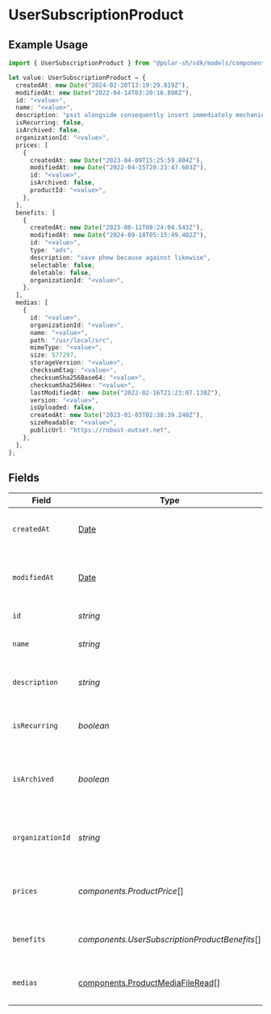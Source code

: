 # UserSubscriptionProduct

## Example Usage

```typescript
import { UserSubscriptionProduct } from "@polar-sh/sdk/models/components";

let value: UserSubscriptionProduct = {
  createdAt: new Date("2024-02-20T13:19:29.819Z"),
  modifiedAt: new Date("2022-04-14T03:20:16.898Z"),
  id: "<value>",
  name: "<value>",
  description: "psst alongside consequently insert immediately mechanically",
  isRecurring: false,
  isArchived: false,
  organizationId: "<value>",
  prices: [
    {
      createdAt: new Date("2023-04-09T15:25:59.804Z"),
      modifiedAt: new Date("2022-04-15T20:23:47.603Z"),
      id: "<value>",
      isArchived: false,
      productId: "<value>",
    },
  ],
  benefits: [
    {
      createdAt: new Date("2023-08-11T08:24:04.543Z"),
      modifiedAt: new Date("2024-09-18T05:15:49.402Z"),
      id: "<value>",
      type: "ads",
      description: "save phew because against likewise",
      selectable: false,
      deletable: false,
      organizationId: "<value>",
    },
  ],
  medias: [
    {
      id: "<value>",
      organizationId: "<value>",
      name: "<value>",
      path: "/usr/local/src",
      mimeType: "<value>",
      size: 577297,
      storageVersion: "<value>",
      checksumEtag: "<value>",
      checksumSha256Base64: "<value>",
      checksumSha256Hex: "<value>",
      lastModifiedAt: new Date("2022-02-16T21:23:07.138Z"),
      version: "<value>",
      isUploaded: false,
      createdAt: new Date("2023-01-03T02:38:39.240Z"),
      sizeReadable: "<value>",
      publicUrl: "https://robust-outset.net",
    },
  ],
};
```

## Fields

| Field                                                                                         | Type                                                                                          | Required                                                                                      | Description                                                                                   |
| --------------------------------------------------------------------------------------------- | --------------------------------------------------------------------------------------------- | --------------------------------------------------------------------------------------------- | --------------------------------------------------------------------------------------------- |
| `createdAt`                                                                                   | [Date](https://developer.mozilla.org/en-US/docs/Web/JavaScript/Reference/Global_Objects/Date) | :heavy_check_mark:                                                                            | Creation timestamp of the object.                                                             |
| `modifiedAt`                                                                                  | [Date](https://developer.mozilla.org/en-US/docs/Web/JavaScript/Reference/Global_Objects/Date) | :heavy_check_mark:                                                                            | Last modification timestamp of the object.                                                    |
| `id`                                                                                          | *string*                                                                                      | :heavy_check_mark:                                                                            | The ID of the product.                                                                        |
| `name`                                                                                        | *string*                                                                                      | :heavy_check_mark:                                                                            | The name of the product.                                                                      |
| `description`                                                                                 | *string*                                                                                      | :heavy_check_mark:                                                                            | The description of the product.                                                               |
| `isRecurring`                                                                                 | *boolean*                                                                                     | :heavy_check_mark:                                                                            | Whether the product is a subscription tier.                                                   |
| `isArchived`                                                                                  | *boolean*                                                                                     | :heavy_check_mark:                                                                            | Whether the product is archived and no longer available.                                      |
| `organizationId`                                                                              | *string*                                                                                      | :heavy_check_mark:                                                                            | The ID of the organization owning the product.                                                |
| `prices`                                                                                      | *components.ProductPrice*[]                                                                   | :heavy_check_mark:                                                                            | List of available prices for this product.                                                    |
| `benefits`                                                                                    | *components.UserSubscriptionProductBenefits*[]                                                | :heavy_check_mark:                                                                            | The benefits granted by the product.                                                          |
| `medias`                                                                                      | [components.ProductMediaFileRead](../../models/components/productmediafileread.md)[]          | :heavy_check_mark:                                                                            | The medias associated to the product.                                                         |